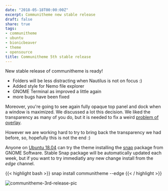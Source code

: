 ```yaml
---
date: "2018-05-18T00:00:00Z"
excerpt: Communitheme new stable release
draft: false
share: true
tags:
- communitheme
- ubuntu
- bionicbeaver
- theme
- opensource
title: Communitheme 5th stable release
---
```


New stable release of communitheme is ready!

- Folders will be less distracting when Nautilus is not on focus :)
- Added style for Nemo file explorer
- GNOME Terminal as improved a little again
- more bugs have been fixed

Moreover, you're going to see again fully opaque top panel and dock when a window is maximized. We discussed a lot this decision. We liked the transparency as many of you do, but it is needed to fix a weird [problem of overlay](https://github.com/ubuntu/gnome-shell-communitheme/issues/173).

However we are working hard to try to bring back the transparency we had before, so, hopefully this is not the end :)

Anyone on [Ubuntu 18.04](https://www.ubuntu.com/download/desktop) can try the theme installing the [snap](https://snapcraft.io/communitheme) package from GNOME Software.
Stable Snap package will be automatically updated each week, but if you want to try immediatly any new change install from the *edge* channel.

{{< highlight bash >}}
snap install communitheme --edge
{{< / highlight >}}

![communitheme-3rd-release-pic](/images/communitheme-3rd-release-pic.jpeg)
